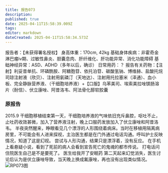 ```yaml
---
title: 报告073
description: 
published: true
date: 2025-04-11T15:58:39.009Z
tags: 
editor: markdown
dateCreated: 2025-04-11T15:58:34.573Z
---
```


报告者：【未获得署名授权】
身高体重：170cm, 42kg
基础身体疾病：非霍奇金淋巴瘤iv期、过敏性鼻炎、胆囊息肉、肝纤维化、肝功能异常、消化功能障碍
基础神经异常：ASD、ADHD（多年以后，确诊）
日常用药：？
报告有关药物：【注射】利妥昔单抗、环磷酰胺、阿糖胞苷、依托泊苷、碳酸氢钠、博维赫、盐酸托烷司琼注射液（欣贝）、注射用氨磷汀（天地达）、注射用托拉塞米（泽通）、血小板、完全静脉营养液、（干细胞培养液）+【口服】乌苯美司、埃索美拉唑镁肠溶片（耐信）、伏立康唑、阿昔洛韦、阿法骨化醇软胶囊

### 原报告
2015.9
干细胞移植结束第一天，干细胞培养液的气味依旧充斥鼻腔，呕吐不止，止吐药收效甚微，加入了营养液注射，晚上口服药发放加入了伏立康唑和阿昔洛韦。
半夜突然醒来，睁眼看见几个漂浮的人形围绕着病床。当时在移植用隔离病房里，不可能会有人进来探视，主治医生都是在门外通过电话沟通。呼叫护士反映情况，知道了这是幻视。
尝试与人形沟通，结果只是漂浮着，没有反应。
在手机上看悬疑小说，看到了死前的病人会看到宣告死亡的鬼魂的都市传说。
打电话问住院医生自己是不是要死了。
医生给我开了安眠药
第二天起来幻觉消失，医生讨论后认为是伏立康唑导致，当天晚上换成氟康唑，再也没有出现类似情况。
![RP073图](./imgs/RP073图.jpg)
